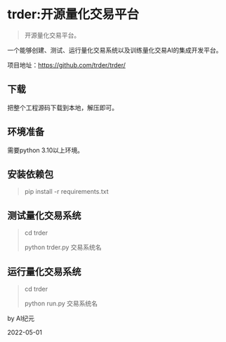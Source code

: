# trder:开源量化交易平台

> 开源量化交易平台。

一个能够创建、测试、运行量化交易系统以及训练量化交易AI的集成开发平台。

项目地址：https://github.com/trder/trder/

## 下载

把整个工程源码下载到本地，解压即可。

## 环境准备

需要python 3.10以上环境。

## 安装依赖包

> pip install -r requirements.txt

## 测试量化交易系统

> cd trder
> 
> python trder.py 交易系统名

## 运行量化交易系统

> cd trder
> 
> python run.py 交易系统名
 
by AI纪元

2022-05-01
